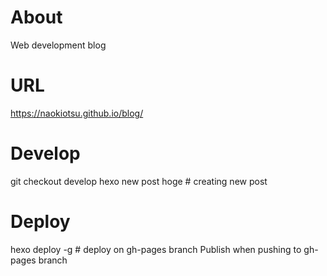# About

Web development blog

# URL

https://naokiotsu.github.io/blog/

# Develop

git checkout develop
hexo new post hoge # creating new post

# Deploy

hexo deploy -g # deploy on gh-pages branch
Publish when pushing to gh-pages branch